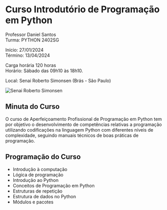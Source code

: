 # Curso Introdutório de Programação em Python
Professor Daniel Santos  
Turma: PYTHON 2402SG

Início: 27/01/2024  
Término: 13/04/2024

Carga horária 120 horas  
Horário: Sábado das 09h10 às 18h10.

Local: Senai Roberto Simonsen (Brás - São Paulo)
&nbsp;

![Senai Roberto Simonsen](https://lh3.googleusercontent.com/p/AF1QipOEILSwT_gp9yUkiGX8-wknZKeATuMpgE-fJkH9=s1360-w1360-h1020)

## Minuta do Curso
O curso de Aperfeiçoamento Profissional de Programação em Python tem por objetivo o desenvolvimento de competências relativas a programação utilizando codificações na linguagem Python com diferentes níveis de complexidade, seguindo manuais técnicos de boas práticas de programação.

## Programação do Curso
* Introdução à computação
* Lógica de programação
* Introdução ao Python
* Conceitos de Programação em Python
* Estruturas de repetição
* Estrutura de dados no Python
* Módulos e pacotes